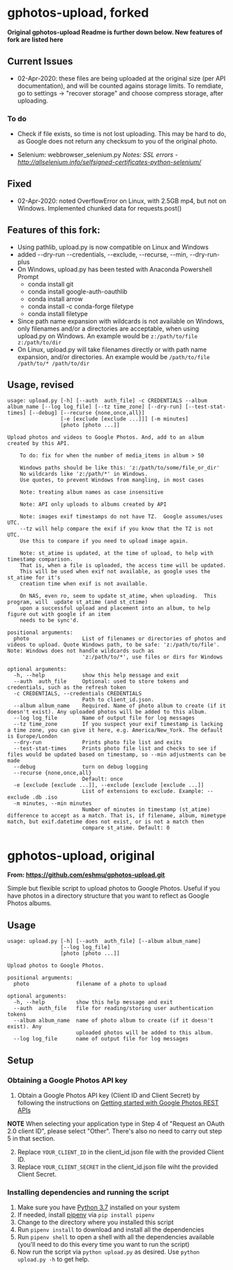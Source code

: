 # gphotos-upload, forked
__Original gphotos-upload Readme is further down below. New features of fork are listed here__

## Current Issues
* 02-Apr-2020: these files are being uploaded at the original size (per API documentation), and
will be counted agains storage limits.  To remdiate, go to settings -> "recover storage" and choose compress storage, after uploading.

### To do

* Check if file exists, so time is not lost uploading. This may be hard to do,
as Google does not return any checksum to you of the original photo.

* Selenium: webbrowser_selenium.py *Notes: SSL errors - http://allselenium.info/selfsigned-certificates-python-selenium/*

## Fixed
* 02-Apr-2020: noted OverflowError on Linux, with 2.5GB mp4, but not on Windows.
Implemented chunked data for requests.post()

## Features of this fork:
* Using pathlib, upload.py is now compatible on Linux and Windows
* added --dry-run --credentials, --exclude, --recurse, --min, --dry-run-plus
* On Windows, upload.py has been tested with Anaconda Powershell Prompt
    * conda install git
    * conda install google-auth-oauthlib
    * conda install arrow
    * conda install -c conda-forge filetype
    * conda install filetype
* Since path name expansion with wildcards is not available on Windows,
only filenames and/or a directories are acceptable, when using upload.py
on Windows.  An example would be `z:/path/to/file z:/path/to/dir`
* On Linux, upload.py will take filenames directly or with path name expansion, and/or directories.
An example would be `/path/to/file /path/to/* /path/to/dir`

## Usage, revised

```
usage: upload.py [-h] [--auth  auth_file] -c CREDENTIALS --album album_name [--log log_file] [--tz time_zone] [--dry-run] [--test-stat-times] [--debug] [--recurse {none,once,all}]
                 [-e [exclude [exclude ...]]] [-m minutes]
                 [photo [photo ...]]

Upload photos and videos to Google Photos. And, add to an album created by this API.

    To do: fix for when the number of media_items in album > 50

    Windows paths should be like this: 'z:/path/to/some/file_or_dir'
    No wildcards like 'z:/path/*' in Windows.
    Use quotes, to prevent Windows from mangling, in most cases

    Note: treating album names as case insensitive

    Note: API only uploads to albums created by API

    Note: images exif timestamps do not have TZ.  Google assumes/uses UTC.
    --tz will help compare the exif if you know that the TZ is not UTC.
    Use this to compare if you need to upload image again.

    Note: st_atime is updated, at the time of upload, to help with timestamp comparison.
    That is, when a file is uploaded, the access time will be updated.
    This will be used when exif not available, as google uses the st_atime for it's
    creation time when exif is not available.

    On NAS, even ro, seem to update st_atime, when uploading.  This program, will  update st_atime (and st_ctime)
    upon a successful upload and placement into an album, to help figure out with google if an item
    needs to be sync'd.

positional arguments:
  photo                 List of filenames or directories of photos and videos to upload. Quote Windows path, to be safe: 'z:/path/to/file'. Note: Windows does not handle wildcards such as
                        'z:/path/to/*', use files or dirs for Windows

optional arguments:
  -h, --help            show this help message and exit
  --auth  auth_file     Optional: used to store tokens and credentials, such as the refresh token
  -c CREDENTIALS, --credentials CREDENTIALS
                        Path to client_id.json.
  --album album_name    Required. Name of photo album to create (if it doesn't exist). Any uploaded photos will be added to this album.
  --log log_file        Name of output file for log messages
  --tz time_zone        If you suspect your exif timestamp is lacking a time zone, you can give it here, e.g. America/New_York. The default is Europe/London
  --dry-run             Prints photo file list and exits
  --test-stat-times     Prints photo file list and checks to see if files would be updated based on timestamp, so --min adjustments can be made
  --debug               turn on debug logging
  --recurse {none,once,all}
                        Default: once
  -e [exclude [exclude ...]], --exclude [exclude [exclude ...]]
                        List of extensions to exclude. Example: --exclude .db .iso
  -m minutes, --min minutes
                        Number of minutes in timestamp (st_atime) difference to accept as a match. That is, if filename, album, mimetype match, but exif.datetime does not exist, or is not a match then
                        compare st_atime. Default: 0
```

# gphotos-upload, original
__From: https://github.com/eshmu/gphotos-upload.git__

Simple but flexible script to upload photos to Google Photos. Useful if you have photos in a directory structure that you want to reflect as Google Photos albums.

## Usage 

```
usage: upload.py [-h] [--auth  auth_file] [--album album_name]
                 [--log log_file]
                 [photo [photo ...]]

Upload photos to Google Photos.

positional arguments:
  photo               filename of a photo to upload

optional arguments:
  -h, --help          show this help message and exit
  --auth  auth_file   file for reading/storing user authentication tokens
  --album album_name  name of photo album to create (if it doesn't exist). Any
                      uploaded photos will be added to this album.
  --log log_file      name of output file for log messages
```


## Setup

### Obtaining a Google Photos API key

1. Obtain a Google Photos API key (Client ID and Client Secret) by following the instructions on [Getting started with Google Photos REST APIs](https://developers.google.com/photos/library/guides/get-started)

**NOTE** When selecting your application type in Step 4 of "Request an OAuth 2.0 client ID", please select "Other". There's also no need to carry out step 5 in that section.

2. Replace `YOUR_CLIENT_ID` in the client_id.json file with the provided Client ID. 
3. Replace `YOUR_CLIENT_SECRET` in the client_id.json file wiht the provided Client Secret.

### Installing dependencies and running the script

1. Make sure you have [Python 3.7](https://www.python.org/downloads/) installed on your system
2. If needed, install [pipenv](https://pypi.org/project/pipenv/) via `pip install pipenv`
3. Change to the directory where you installed this script
4. Run `pipenv install` to download and install all the dependencies
5. Run `pipenv shell` to open a shell with all the dependencies available (you'll need to do this every time you want to run the script)
6. Now run the script via `python upload.py` as desired. Use `python upload.py -h` to get help.

 

